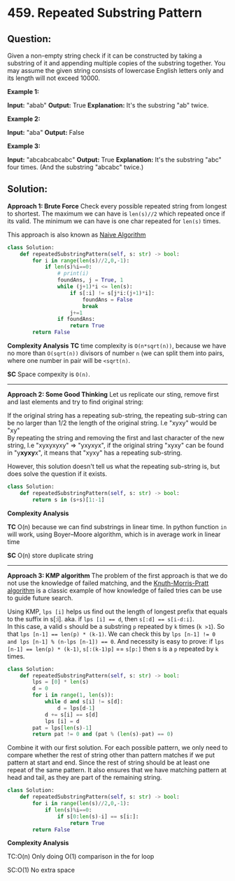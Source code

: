 
  

# 459. Repeated Substring Pattern

## Question:

Given a non-empty string check if it can be constructed by taking a substring of it and appending multiple copies of the substring together. You may assume the given string consists of lowercase English letters only and its length will not exceed 10000.

**Example 1:**

**Input:** "abab"
**Output:** True
**Explanation:** It's the substring "ab" twice.

**Example 2:**

**Input:** "aba"
**Output:** False

**Example 3:**

**Input:** "abcabcabcabc"
**Output:** True
**Explanation:** It's the substring "abc" four times. (And the substring "abcabc" twice.)
## Solution:


**Approach 1: Brute Force**
Check every possible repeated string from longest to shortest. The maximum we can have is `len(s)//2` which repeated once if its valid. The minimum we can have is one char repeated for `len(s)` times.

This approach is also known as [Naive Algorithm](https://www.geeksforgeeks.org/naive-algorithm-for-pattern-searching/)

```python
class Solution:
    def repeatedSubstringPattern(self, s: str) -> bool:
        for i in range(len(s)//2,0,-1):
            if len(s)%i==0:
                # print(i)
                foundAns, j = True, 1
                while (j+1)*i <= len(s):
                    if s[:i] != s[j*i:(j+1)*i]:
                        foundAns = False
                        break
                    j+=1
                if foundAns:
                    return True
        return False
```


**Complexity Analysis**
**TC** 
time complexity is `O(n*sqrt(n))`, because we have no more than `O(sqrt(n))` divisors of number `n` (we can split them into pairs, where one number in pair will be `<sqrt(n)`. 

**SC** 
Space compexity is `O(n)`.

---

**Approach 2: Some Good Thinking**
Let us replicate our sting, remove first and last elements and try to find original string:

If the original string has a repeating sub-string, the repeating sub-string can be no larger than 1/2 the length of the original string. I.e "xyxy" would be "xy"  
By repeating the string and removing the first and last character of the new string, I.e "xyxyxyxy" => "yxyxyx", if the original string "xyxy" can be found in "y**xyxy**x", it means that "xyxy" has a repeating sub-string.

However, this solution doesn't tell us what the repeating sub-string is, but does solve the question if it exists.
```python
class Solution:
    def repeatedSubstringPattern(self, s: str) -> bool:
        return s in (s+s)[1:-1]
```

**Complexity Analysis**

**TC** 
O(n)  because we can find substrings in linear time. In python function `in` will work, using Boyer–Moore algorithm, which is in average work in linear time


**SC** 
O(n) store duplicate string

---

**Approach 3: KMP algorithm**
The problem of the first approach is that we do not use the knowledge of failed matching, and the [Knuth-Morris-Pratt algorithm](https://www.geeksforgeeks.org/kmp-algorithm-for-pattern-searching/) is a classic example of how knowledge of failed tries can be use to guide future search.

Using KMP, `lps [i]` helps us find out the length of longest prefix that equals to the suffix in s[:i]. aka. if `lps [i] == d`, then `s[:d] == s[i-d:i]`.  
In this case, a valid `s` should be a substring `p` repeated by `k` times (`k >1`). So that `lps [n-1] == len(p) * (k-1)`. We can check this by `lps [n-1] != 0 and lps [n-1] % (n-lps [n-1]) == 0`. And necessity is easy to prove: if `lps [n-1] == len(p) * (k-1)`, `s[:(k-1)p]` == `s[p:]` then s is a `p` repeated by `k` times.
```python
class Solution:
    def repeatedSubstringPattern(self, s: str) -> bool:
        lps = [0] * len(s)
        d = 0
        for i in range(1, len(s)):
            while d and s[i] != s[d]:
                d = lps[d-1]
            d += s[i] == s[d]
            lps [i] = d
        pat = lps[len(s)-1]
        return pat != 0 and (pat % (len(s)-pat) == 0)
```
Combine it with our first solution. For each possible pattern, we only need to compare whether the rest of string other than pattern matches if we put pattern at start and end. Since the rest of string should be at least one repeat of the same pattern. It also ensures that we have matching pattern at head and tail, as they are part of the remaining string.
```python
class Solution:
    def repeatedSubstringPattern(self, s: str) -> bool:
        for i in range(len(s)//2,0,-1):
            if len(s)%i==0:
                if s[0:len(s)-i] == s[i:]:
                    return True
        return False
```
**Complexity Analysis**

TC:O(n) Only doing O(1) comparison in the for loop

SC:O(1) No extra space
